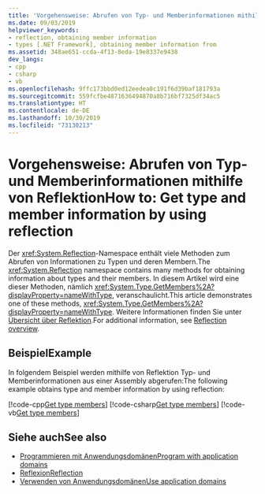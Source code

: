 ```yaml
---
title: 'Vorgehensweise: Abrufen von Typ- und Memberinformationen mithilfe von Reflektion'
ms.date: 09/03/2019
helpviewer_keywords:
- reflection, obtaining member information
- types [.NET Framework], obtaining member information from
ms.assetid: 348ae651-ccda-4f13-8eda-19e8337e9438
dev_langs:
- cpp
- csharp
- vb
ms.openlocfilehash: 9ffc173bbd0ed12eedea0c191f6d39baf181793a
ms.sourcegitcommit: 559fcfbe4871636494870a8b716bf7325df34ac5
ms.translationtype: HT
ms.contentlocale: de-DE
ms.lasthandoff: 10/30/2019
ms.locfileid: "73130213"
---
```

# <a name="how-to-get-type-and-member-information-by-using-reflection"></a><span data-ttu-id="8f740-102">Vorgehensweise: Abrufen von Typ- und Memberinformationen mithilfe von Reflektion</span><span class="sxs-lookup"><span data-stu-id="8f740-102">How to: Get type and member information by using reflection</span></span>
<span data-ttu-id="8f740-103">Der <xref:System.Reflection>-Namespace enthält viele Methoden zum Abrufen von Informationen zu Typen und deren Membern.</span><span class="sxs-lookup"><span data-stu-id="8f740-103">The <xref:System.Reflection> namespace contains many methods for obtaining information about types and their members.</span></span> <span data-ttu-id="8f740-104">In diesem Artikel wird eine dieser Methoden, nämlich <xref:System.Type.GetMembers%2A?displayProperty=nameWithType>, veranschaulicht.</span><span class="sxs-lookup"><span data-stu-id="8f740-104">This article demonstrates one of these methods, <xref:System.Type.GetMembers%2A?displayProperty=nameWithType>.</span></span> <span data-ttu-id="8f740-105">Weitere Informationen finden Sie unter [Übersicht über Reflektion](reflection.md).</span><span class="sxs-lookup"><span data-stu-id="8f740-105">For additional information, see [Reflection overview](reflection.md).</span></span>
  
## <a name="example"></a><span data-ttu-id="8f740-106">Beispiel</span><span class="sxs-lookup"><span data-stu-id="8f740-106">Example</span></span>

<span data-ttu-id="8f740-107">In folgendem Beispiel werden mithilfe von Reflektion Typ- und Memberinformationen aus einer Assembly abgerufen:</span><span class="sxs-lookup"><span data-stu-id="8f740-107">The following example obtains type and member information by using reflection:</span></span>

[!code-cpp[Get type members](../../../samples/snippets/standard/reflection/memberinfo/gettypemembers.cpp)]
[!code-csharp[Get type members](../../../samples/snippets/standard/reflection/memberinfo/gettypemembers.cs)]
[!code-vb[Get type members](../../../samples/snippets/standard/reflection/memberinfo/gettypemembers.vb)]

## <a name="see-also"></a><span data-ttu-id="8f740-108">Siehe auch</span><span class="sxs-lookup"><span data-stu-id="8f740-108">See also</span></span>

- [<span data-ttu-id="8f740-109">Programmieren mit Anwendungsdomänen</span><span class="sxs-lookup"><span data-stu-id="8f740-109">Program with application domains</span></span>](../app-domains/application-domains.md#programming-with-application-domains)
- [<span data-ttu-id="8f740-110">Reflexion</span><span class="sxs-lookup"><span data-stu-id="8f740-110">Reflection</span></span>](reflection.md)
- [<span data-ttu-id="8f740-111">Verwenden von Anwendungsdomänen</span><span class="sxs-lookup"><span data-stu-id="8f740-111">Use application domains</span></span>](../app-domains/use.md)
